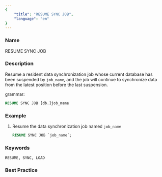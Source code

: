 ```yaml
---
{
    "title": "RESUME SYNC JOB",
    "language": "en"
}
---
```


<!--
Licensed to the Apache Software Foundation (ASF) under one
or more contributor license agreements.  See the NOTICE file
distributed with this work for additional information
regarding copyright ownership.  The ASF licenses this file
to you under the Apache License, Version 2.0 (the
"License"); you may not use this file except in compliance
with the License.  You may obtain a copy of the License at

  http://www.apache.org/licenses/LICENSE-2.0

Unless required by applicable law or agreed to in writing,
software distributed under the License is distributed on an
"AS IS" BASIS, WITHOUT WARRANTIES OR CONDITIONS OF ANY
KIND, either express or implied.  See the License for the
specific language governing permissions and limitations
under the License.
-->



### Name

RESUME SYNC JOB

### Description

Resume a resident data synchronization job whose current database has been suspended by `job_name`, and the job will continue to synchronize data from the latest position before the last suspension.

grammar:

```sql
RESUME SYNC JOB [db.]job_name
```

### Example

1. Resume the data synchronization job named `job_name`

    ```sql
    RESUME SYNC JOB `job_name`;
    ```

### Keywords

    RESUME, SYNC, LOAD

### Best Practice

